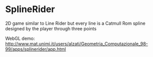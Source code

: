# SplineRider
2D game similar to Line Rider but every line is a Catmull Rom spline designed by the player through three points

WebGL demo: http://www.mat.unimi.it/users/alzati/Geometria_Computazionale_98-99/apps/splinerider/app.html
